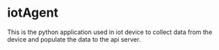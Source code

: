 # iotAgent
This is the python application used in iot device to collect data from the device and populate the data to the api server.

